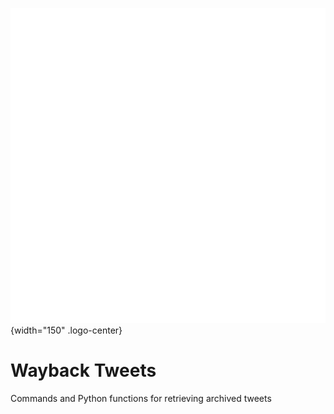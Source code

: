 ![Logo](assets/parthenon.svg){width="150" .logo-center}

# Wayback Tweets

Commands and Python functions for retrieving archived tweets
